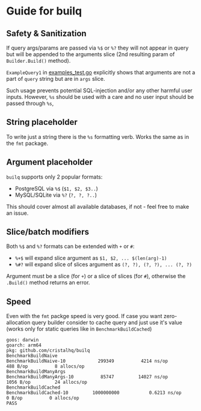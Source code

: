 # Guide for builq

## Safety & Sanitization

If query args/params are passed via `%$` or `%?` they will not appear in query but will be appended to the arguments slice (2nd resulting param of `Builder.Build()` method).

`ExampleQuery1` in [examples_test.go](https://github.com/cristalhq/builq/blob/main/example_test.go) explicitly shows that arguments are not a part of `query` string but are in `args` slice.

Such usage prevents potential SQL-injection and/or any other harmful user inputs. However, `%s` should be used with a care and no user input should be passed through `%s`,

## String placeholder

To write just a string there is the `%s` formatting verb. Works the same as in the `fmt` package.

## Argument placeholder

`builq` supports only 2 popular formats:

* PostgreSQL via `%$` (`$1, $2, $3..`)
* MySQL/SQLite via `%?` (`?, ?, ?..`)

This should cover almost all available databases, if not - feel free to make an issue.

## Slice/batch modifiers

Both `%$` and `%?` formats can be extended with `+` or `#`:

* `%+$` will expand slice argument as `$1, $2, ... $(len(arg)-1)`
* `%#?` will expand slice of slices argument as `(?, ?), (?, ?), ... (?, ?)`

Argument must be a slice (for `+`) or a slice of slices (for `#`), otherwise the `.Build()` method returns an error.

## Speed

Even with the `fmt` packge speed is very good. If case you want zero-allocation query builder consider to cache query and just use it's value (works only for static queries like in `BenchmarkBuildCached`)

```
goos: darwin
goarch: arm64
pkg: github.com/cristalhq/builq
BenchmarkBuildNaive
BenchmarkBuildNaive-10       	  299349	      4214 ns/op	     488 B/op	       8 allocs/op
BenchmarkBuildManyArgs
BenchmarkBuildManyArgs-10    	   85747	     14027 ns/op	    1056 B/op	      24 allocs/op
BenchmarkBuildCached
BenchmarkBuildCached-10      	1000000000	         0.6213 ns/op	       0 B/op	       0 allocs/op
PASS
```